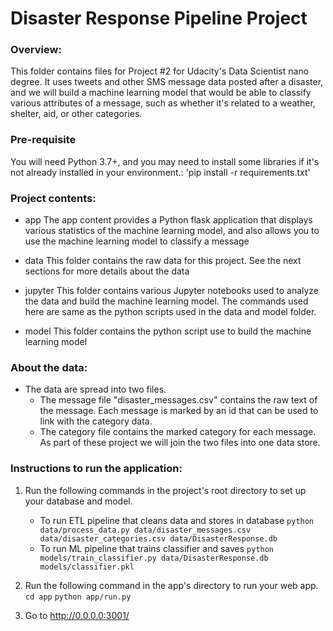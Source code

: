 # Disaster Response Pipeline Project

### Overview:
This folder contains files for Project #2 for Udacity's Data Scientist nano degree. It uses tweets and other SMS message data posted after a disaster, and we will build 
a machine learning model that would be able to classify various attributes of a message, such as whether it's related to a weather, shelter, aid, or other categories.

### Pre-requisite
You will need Python 3.7+, and you may need to install some libraries if it's not already installed in your environment.:
    'pip install -r requirements.txt'
    
### Project contents:
   - app
        The app content provides a Python flask application that displays various statistics of the machine learning model, and also allows you to use the 
        machine learning model to classify a message
        
   - data
        This folder contains the raw data for this project. See the next sections for more details about the data
        
   - jupyter
        This folder contains various Jupyter notebooks used to analyze the data and build the machine learning model. The commands used here are same as the python scripts used
        in the data and model folder.
        
   - model
        This folder contains the python script use to build the machine learning model

### About the data:
   - The data are spread into two files. 
      - The message file "disaster_messages.csv" contains the raw text of the message. Each message is marked by an id that can be used to link with the category data.
      - The category file contains the marked category for each message.
    As part of these project we will join the two files into one data store.        

### Instructions to run the application:
1. Run the following commands in the project's root directory to set up your database and model.

    - To run ETL pipeline that cleans data and stores in database
        `python data/process_data.py data/disaster_messages.csv data/disaster_categories.csv data/DisasterResponse.db`
    - To run ML pipeline that trains classifier and saves
        `python models/train_classifier.py data/DisasterResponse.db models/classifier.pkl`

2. Run the following command in the app's directory to run your web app.
    `cd app`
    `python app/run.py`

3. Go to http://0.0.0.0:3001/

